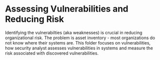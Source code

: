 # Assessing Vulnerabilities and Reducing Risk

Identifying the vulnerabilties (aka weaknesses) is crucial in reducing organizational risk. The problem is asset inventory - most organizations do not know where their systems are. 
This folder focuses on vulnerabilities, how security analyst assesses vulnerabilities in systems and measure the risk associated with discovered vulnerabilities.
